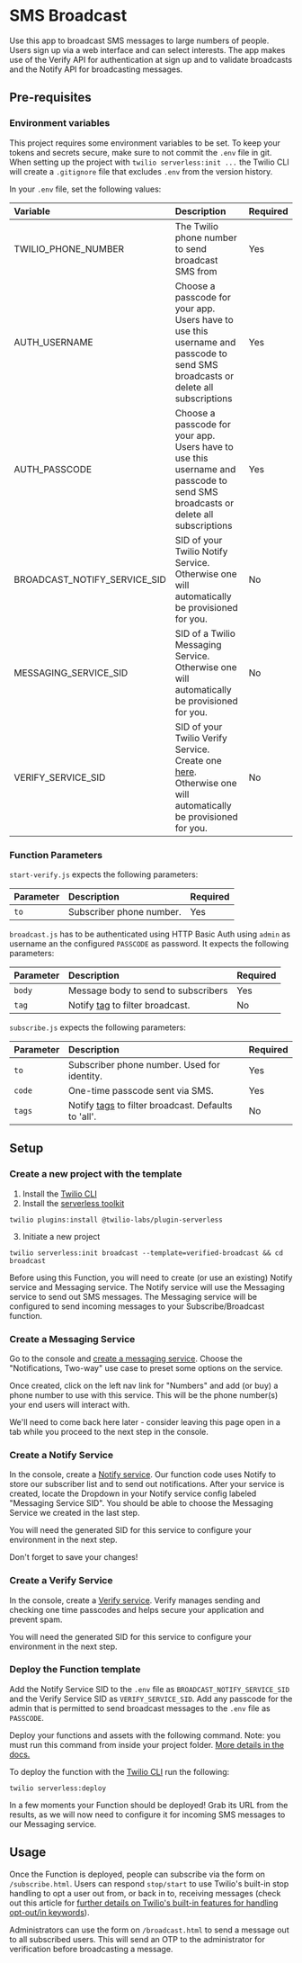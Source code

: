 # SMS Broadcast

Use this app to broadcast SMS messages to large numbers of people. Users sign up via a web interface and can select interests. The app makes use of the Verify API for authentication at sign up and to validate broadcasts and the Notify API for broadcasting messages.

## Pre-requisites

### Environment variables

This project requires some environment variables to be set. To keep your tokens and secrets secure, make sure to not commit the `.env` file in git. When setting up the project with `twilio serverless:init ...` the Twilio CLI will create a `.gitignore` file that excludes `.env` from the version history.

In your `.env` file, set the following values:

| Variable                     | Description                                                                                                                                                    | Required |
| :--------------------------- | :------------------------------------------------------------------------------------------------------------------------------------------------------------- | :------- |
| TWILIO_PHONE_NUMBER          | The Twilio phone number to send broadcast SMS from                                                                                                             | Yes      |
| AUTH_USERNAME                | Choose a passcode for your app. Users have to use this username and passcode to send SMS broadcasts or delete all subscriptions                                | Yes      |
| AUTH_PASSCODE                | Choose a passcode for your app. Users have to use this username and passcode to send SMS broadcasts or delete all subscriptions                                | Yes      |
| BROADCAST_NOTIFY_SERVICE_SID | SID of your Twilio Notify Service. Otherwise one will automatically be provisioned for you.                                                                    | No       |
| MESSAGING_SERVICE_SID        | SID of a Twilio Messaging Service. Otherwise one will automatically be provisioned for you.                                                                    | No       |
| VERIFY_SERVICE_SID           | SID of your Twilio Verify Service. Create one [here](https://www.twilio.com/console/verify/services). Otherwise one will automatically be provisioned for you. | No       |

### Function Parameters

`start-verify.js` expects the following parameters:

| Parameter | Description              | Required |
| :-------- | :----------------------- | :------- |
| `to`      | Subscriber phone number. | Yes      |

`broadcast.js` has to be authenticated using HTTP Basic Auth using `admin` as username an the configured `PASSCODE` as password. It expects the following parameters:

| Parameter | Description                                                                                                                    | Required |
| :-------- | :----------------------------------------------------------------------------------------------------------------------------- | :------- |
| `body`    | Message body to send to subscribers                                                                                            | Yes      |
| `tag`     | Notify [tag](https://www.twilio.com/docs/notify/api/notification-resource#create-a-notification-resource) to filter broadcast. | No       |

`subscribe.js` expects the following parameters:

| Parameter | Description                                                                                                                                        | Required |
| :-------- | :------------------------------------------------------------------------------------------------------------------------------------------------- | :------- |
| `to`      | Subscriber phone number. Used for identity.                                                                                                        | Yes      |
| `code`    | One-time passcode sent via SMS.                                                                                                                    | Yes      |
| `tags`    | Notify [tags](https://www.twilio.com/docs/notify/api/notification-resource#create-a-notification-resource) to filter broadcast. Defaults to 'all'. | No       |

## Setup

### Create a new project with the template

1. Install the [Twilio CLI](https://www.twilio.com/docs/twilio-cli/quickstart#install-twilio-cli)
2. Install the [serverless toolkit](https://www.twilio.com/docs/labs/serverless-toolkit/getting-started)

```shell
twilio plugins:install @twilio-labs/plugin-serverless
```

3. Initiate a new project

```
twilio serverless:init broadcast --template=verified-broadcast && cd broadcast
```

Before using this Function, you will need to create (or use an existing) Notify service and Messaging service. The Notify service will use the Messaging service to send out SMS messages. The Messaging service will be configured to send incoming messages to your Subscribe/Broadcast function.

### Create a Messaging Service

Go to the console and [create a messaging service](https://www.twilio.com/console/sms/services). Choose the "Notifications, Two-way" use case to preset some options on the service.

Once created, click on the left nav link for "Numbers" and add (or buy) a phone number to use with this service. This will be the phone number(s) your end users will interact with.

We'll need to come back here later - consider leaving this page open in a tab while you proceed to the next step in the console.

### Create a Notify Service

In the console, create a [Notify service](https://www.twilio.com/console/notify/services). Our function code uses Notify to store our subscriber list and to send out notifications. After your service is created, locate the Dropdown in your Notify service config labeled "Messaging Service SID". You should be able to choose the Messaging Service we created in the last step.

You will need the generated SID for this service to configure your environment in the next step.

Don't forget to save your changes!

### Create a Verify Service

In the console, create a [Verify service](https://www.twilio.com/console/verify/services). Verify manages sending and checking one time passcodes and helps secure your application and prevent spam.

You will need the generated SID for this service to configure your environment in the next step.

### Deploy the Function template

Add the Notify Service SID to the `.env` file as `BROADCAST_NOTIFY_SERVICE_SID` and the Verify Service SID as `VERIFY_SERVICE_SID`. Add any passcode for the admin that is permitted to send broadcast messages to the `.env` file as `PASSCODE`.

Deploy your functions and assets with the following command. Note: you must run this command from inside your project folder. [More details in the docs.](https://www.twilio.com/docs/labs/serverless-toolkit)

To deploy the function with the [Twilio CLI](https://www.twilio.com/docs/twilio-cli/quickstart) run the following:

```
twilio serverless:deploy
```

In a few moments your Function should be deployed! Grab its URL from the results, as we will now need to configure it for incoming SMS messages to our Messaging service.

## Usage

Once the Function is deployed, people can subscribe via the form on `/subscribe.html`. Users can respond `stop/start` to use Twilio's built-in stop handling to opt a user out from, or back in to, receiving messages (check out this article for [further details on Twilio's built-in features for handling opt-out/in keywords](https://support.twilio.com/hc/en-us/articles/223134027-Twilio-support-for-opt-out-keywords-SMS-STOP-filtering-)).

Administrators can use the form on `/broadcast.html` to send a message out to all subscribed users. This will send an OTP to the administrator for verification before broadcasting a message.
